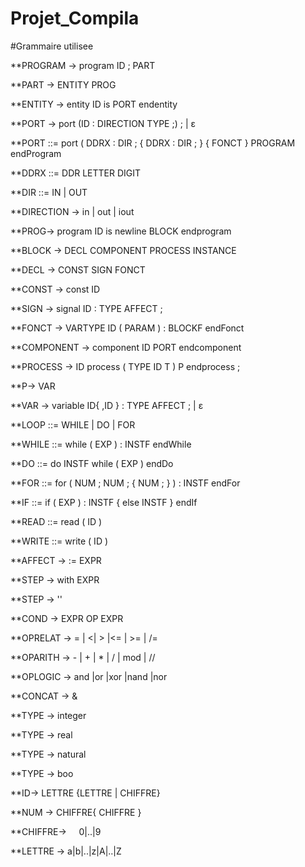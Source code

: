 # Projet_Compila
#Grammaire utilisee

**PROGRAM -> program ID ; PART

**PART -> ENTITY PROG 

**ENTITY -> entity ID is PORT endentity

**PORT -> port (ID  : DIRECTION TYPE ;) ; | ε

**PORT ::= port ( DDRX : DIR ; { DDRX : DIR ; } { FONCT } PROGRAM endProgram

**DDRX ::= DDR LETTER DIGIT

**DIR ::= IN | OUT

**DIRECTION -> in | out | iout

**PROG-> program ID is newline BLOCK endprogram

**BLOCK -> DECL COMPONENT PROCESS INSTANCE

**DECL ->  CONST SIGN FONCT

**CONST -> const ID 

**SIGN -> signal  ID : TYPE AFFECT ;

**FONCT ->  VARTYPE ID ( PARAM ) : BLOCKF endFonct

**COMPONENT -> component ID  PORT endcomponent

**PROCESS -> ID process ( TYPE ID T )  P endprocess ;
 
**P-> VAR 

**VAR -> variable ID{ ,ID } : TYPE AFFECT ; | ε

**LOOP ::= WHILE | DO | FOR

**WHILE ::= while ( EXP ) : INSTF endWhile

**DO ::= do INSTF while ( EXP ) endDo

**FOR ::= for ( NUM ; NUM ; { NUM ; } ) : INSTF endFor

**IF ::= if ( EXP ) : INSTF { else INSTF } endIf

**READ ::= read ( ID )

**WRITE ::= write ( ID )

**AFFECT -> := EXPR

**STEP -> with EXPR

**STEP -> ''

**COND -> EXPR OP EXPR

**OPRELAT -> = | <| > |<= | >= | /=

**OPARITH ->  - | + | * | / | mod  | //

**OPLOGIC -> and |or |xor |nand |nor

**CONCAT -> &

**TYPE -> integer

**TYPE -> real

**TYPE -> natural

**TYPE -> boo

**ID-> LETTRE {LETTRE | CHIFFRE}

**NUM -> CHIFFRE{ CHIFFRE }

**CHIFFRE->     0|..|9

**LETTRE -> a|b|..|z|A|..|Z

